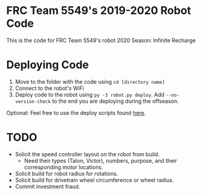 # FRC Team 5549's 2019-2020 Robot Code 

This is the code for FRC Team 5549's robot 2020 Season: Infinite Recharge

# Deploying Code

1. Move to the folder with the code using `cd [directory name]`
2. Connect to the robot's WiFi
3. Deploy code to the robot using `py -3 robot.py deploy`. Add `--no-version-check` to the end you are deploying during the offseason.

Optional: Feel free to use the deploy scripts found [here](https://github.com/FRC5549Robotics/5549-Scripts).

# TODO

- Solicit the speed controller layout on the robot from build.
  - Need their types (Talon, Victor), numbers, purpose, and their corresponding motor locations.
- Solicit build for robot radius for rotations.
- Solicit build for drivetrain wheel circumference or wheel radius.
- Commit investment fraud.
